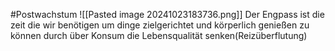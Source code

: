#Postwachstum 
![[Pasted image 20241023183736.png]]
Der Engpass ist die zeit die wir benötigen um dinge zielgerichtet und körperlich genießen zu können
durch über Konsum die Lebensqualität senken(Reizüberflutung)